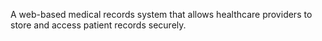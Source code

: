 A web-based medical records system that allows healthcare providers to store and access patient records securely.